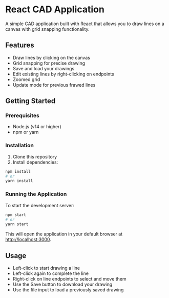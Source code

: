 # React CAD Application

A simple CAD application built with React that allows you to draw lines on a canvas with grid snapping functionality.

## Features

- Draw lines by clicking on the canvas
- Grid snapping for precise drawing
- Save and load your drawings
- Edit existing lines by right-clicking on endpoints
- Zoomed grid
- Update mode for previous frawed lines

## Getting Started

### Prerequisites

- Node.js (v14 or higher)
- npm or yarn

### Installation

1. Clone this repository
2. Install dependencies:

```bash
npm install
# or
yarn install
```

### Running the Application

To start the development server:

```bash
npm start
# or
yarn start
```

This will open the application in your default browser at [http://localhost:3000](http://localhost:3000).

## Usage

- Left-click to start drawing a line
- Left-click again to complete the line
- Right-click on line endpoints to select and move them
- Use the Save button to download your drawing
- Use the file input to load a previously saved drawing 
